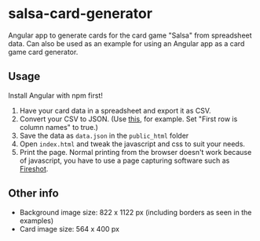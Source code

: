 # salsa-card-generator
Angular app to generate cards for the card game "Salsa" from spreadsheet data. Can also be used as an example for using an Angular app as a card game card generator.

## Usage
Install Angular with npm first!

1. Have your card data in a spreadsheet and export it as CSV.
2. Convert your CSV to JSON. (Use [this](http://www.convertcsv.com/csv-to-json.htm), for example. Set "First row is column names" to true.)
3. Save the data as `data.json` in the `public_html` folder
4. Open `index.html` and tweak the javascript and css to suit your needs.
5. Print the page. Normal printing from the browser doesn't work because of javascript, you have to use a page capturing software such as [Fireshot](http://getfireshot.com/).

## Other info

- Background image size: 822 x 1122 px (including borders as seen in the examples)
- Card image size: 564 x 400 px
